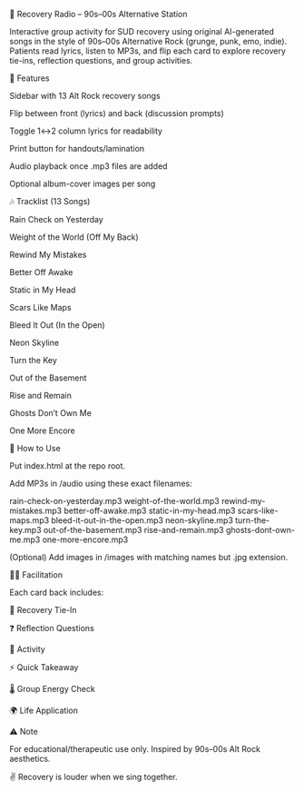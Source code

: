 🎸 Recovery Radio – 90s–00s Alternative Station

Interactive group activity for SUD recovery using original AI-generated songs in the style of 90s–00s Alternative Rock (grunge, punk, emo, indie).
Patients read lyrics, listen to MP3s, and flip each card to explore recovery tie-ins, reflection questions, and group activities.

🚀 Features

Sidebar with 13 Alt Rock recovery songs

Flip between front (lyrics) and back (discussion prompts)

Toggle 1↔2 column lyrics for readability

Print button for handouts/lamination

Audio playback once .mp3 files are added

Optional album-cover images per song

🎶 Tracklist (13 Songs)

Rain Check on Yesterday

Weight of the World (Off My Back)

Rewind My Mistakes

Better Off Awake

Static in My Head

Scars Like Maps

Bleed It Out (In the Open)

Neon Skyline

Turn the Key

Out of the Basement

Rise and Remain

Ghosts Don’t Own Me

One More Encore

📂 How to Use

Put index.html at the repo root.

Add MP3s in /audio using these exact filenames:

rain-check-on-yesterday.mp3
weight-of-the-world.mp3
rewind-my-mistakes.mp3
better-off-awake.mp3
static-in-my-head.mp3
scars-like-maps.mp3
bleed-it-out-in-the-open.mp3
neon-skyline.mp3
turn-the-key.mp3
out-of-the-basement.mp3
rise-and-remain.mp3
ghosts-dont-own-me.mp3
one-more-encore.mp3


(Optional) Add images in /images with matching names but .jpg extension.

🧑‍🏫 Facilitation

Each card back includes:

🔑 Recovery Tie-In

❓ Reflection Questions

🎲 Activity

⚡ Quick Takeaway

🌡️ Group Energy Check

🌍 Life Application

⚠️ Note

For educational/therapeutic use only. Inspired by 90s–00s Alt Rock aesthetics.

✌️ Recovery is louder when we sing together.
